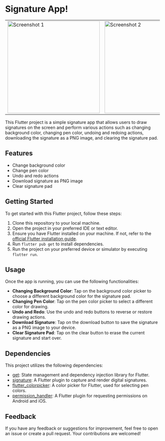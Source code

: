 # Signature App!

<table>
  <tr>
    <td><img src="https://github.com/DabhiNavaghan/signature/assets/88158980/f10d2b04-909d-4edf-91f8-08ff3eb41248" alt="Screenshot 1" width="300"/></td>
    <td><img src="https://github.com/DabhiNavaghan/signature/assets/88158980/cc4ebdd8-c023-47f9-9055-dea8cc386d14" alt="Screenshot 2" width="300"/></td>
  </tr>
</table>

This Flutter project is a simple signature app that allows users to draw signatures on the screen and perform various actions such as changing background color, changing pen color, undoing and redoing actions, downloading the signature as a PNG image, and clearing the signature pad.

## Features

- Change background color
- Change pen color
- Undo and redo actions
- Download signature as PNG image
- Clear signature pad

## Getting Started

To get started with this Flutter project, follow these steps:

1. Clone this repository to your local machine.
2. Open the project in your preferred IDE or text editor.
3. Ensure you have Flutter installed on your machine. If not, refer to the [official Flutter installation guide](https://flutter.dev/docs/get-started/install).
4. Run `flutter pub get` to install dependencies.
5. Run the project on your preferred device or simulator by executing `flutter run`.

## Usage

Once the app is running, you can use the following functionalities:

- **Changing Background Color**: Tap on the background color picker to choose a different background color for the signature pad.
- **Changing Pen Color**: Tap on the pen color picker to select a different color for drawing.
- **Undo and Redo**: Use the undo and redo buttons to reverse or restore drawing actions.
- **Download Signature**: Tap on the download button to save the signature as a PNG image to your device.
- **Clear Signature Pad**: Tap on the clear button to erase the current signature and start over.

## Dependencies

This project utilizes the following dependencies:

- [get](https://pub.dev/packages/get): State management and dependency injection library for Flutter.
- [signature](https://pub.dev/packages/signature): A Flutter plugin to capture and render digital signatures.
- [flutter_colorpicker](https://pub.dev/packages/flutter_colorpicker): A color picker for Flutter, used for selecting pen colors.
- [permission_handler](https://pub.dev/packages/permission_handler): A Flutter plugin for requesting permissions on Android and iOS.


## Feedback

If you have any feedback or suggestions for improvement, feel free to open an issue or create a pull request. Your contributions are welcomed!

